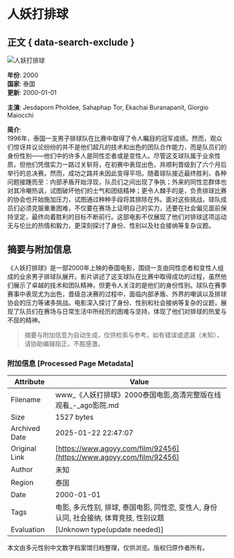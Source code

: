 # 人妖打排球

## 正文 { data-search-exclude }


![人妖打排球](https://img.liangzipic.com/upload/vod/20230426-1/71ac585338744f8abe72fb55bd584b7a.jpg)

**年份**: 2000  
**国家**: 泰国  
**更新**: 2000-01-01  

**主演**: Jesdaporn Pholdee, Sahaphap Tor, Ekachai Buranapanit, Giorgio Maiocchi  

**简介**:  
1996年，泰国一支男子排球队在比赛中取得了令人瞩目的冠军成绩。然而，观众们惊讶并议论纷纷的并不是他们超凡的技术和出色的团队合作能力，而是队员们的身份性别——他们中的许多人是同性恋者或是变性人。尽管这支球队属于业余性质，但他们凭借实力一路过关斩将，在初赛中表现出色，并顺利晋级到了六个月后举行的总决赛。然而，成功之路并未因此变得平坦。随着球队接近最终胜利，各种问题接踵而至：内部矛盾开始浮现，队员们之间出现了争执；外来的同性恋群体也对其冷嘲热讽，试图破坏他们的士气和团结精神；更令人棘手的是，负责排球比赛的协会也开始施加压力，试图通过种种手段将其排除在外。面对这些挑战，球队成员们必须克服重重困难，不仅要在赛场上证明自己的实力，还要在社会偏见面前保持坚定，最终向着胜利的目标不断前行。这部电影不仅展现了他们对排球这项运动无与伦比的热情和毅力，更深刻探讨了身份、性别以及社会接纳等复杂议题。
<!-- tcd_original_link https://www.agoyy.com/film/92456 -->


## 摘要与附加信息

<!-- tcd_abstract -->
《人妖打排球》是一部2000年上映的泰国电影，围绕一支由同性恋者和变性人组成的业余男子排球队展开。影片讲述了这支球队在比赛中取得成功的过程，虽然他们展示了卓越的技术和团队精神，但更令人关注的是他们的身份性别。球队在赛季赛事中表现尤为出色，晋级总决赛的过程中，面临内部矛盾、外界的嘲讽以及排球协会的压力等诸多挑战。电影深入探讨了身份、性别和社会接纳等复杂的议题，展现了队员们在赛场与日常生活中所经历的困难与坚持，体现了他们对排球的热爱与不屈的精神。
<!-- tcd_abstract_end -->

> 摘要与附加信息为自动生成，仅供检索与参考。如有错误或遗漏（未知），请协助编辑指正，不胜感激。

### 附加信息 [Processed Page Metadata]

| Attribute       | Value                                  |
|-----------------|----------------------------------------|
| Filename        | www_《人妖打排球》2000泰国电影,高清完整版在线观看_-_ago影院.md                             |
| Size            | 1527 bytes                           |
| Archived Date   | 2025-01-22 22:47:07                             |
| Original Link   | [https://www.agoyy.com/film/92456](https://www.agoyy.com/film/92456)                       |
| Author          | 未知                               |
| Region          | 泰国                               |
| Date            | 2000-01-01                                 |
| Tags            | 电影, 多元性别, 排球, 泰国电影, 同性恋, 变性人, 身份认同, 社会接纳, 体育竞技, 性别议题                                 |
| Evaluation            | [Unknown type(update needed)]                                 |
<!-- tcd_table_end -->

本文由多元性别中文数字档案馆归档整理，仅供浏览。版权归原作者所有。
